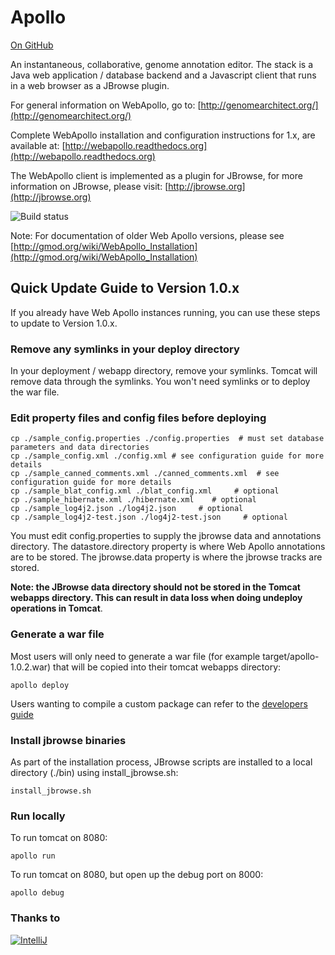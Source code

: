 Apollo
======

<a href="https://github.com/GMOD/Apollo/blob/master/README.md">On GitHub</a>

An instantaneous, collaborative, genome annotation editor.  The stack is a Java web application / database backend and a Javascript client that runs in a web browser as a JBrowse plugin.  

For general information on WebApollo, go to: 
[http://genomearchitect.org/](http://genomearchitect.org/)

Complete WebApollo installation and configuration instructions for 1.x, are available at:
[http://webapollo.readthedocs.org](http://webapollo.readthedocs.org)

The WebApollo client is implemented as a plugin for JBrowse, for more information on JBrowse, please visit:
[http://jbrowse.org](http://jbrowse.org)

![Build status](https://travis-ci.org/GMOD/Apollo.svg?branch=master)

Note: For documentation of older Web Apollo versions, please see [http://gmod.org/wiki/WebApollo_Installation](http://gmod.org/wiki/WebApollo_Installation)

## Quick Update Guide to Version 1.0.x

If you already have Web Apollo instances running, you can use these steps to update to Version 1.0.x.

### Remove any symlinks in your deploy directory
In your deployment / webapp directory, remove your symlinks.  Tomcat will remove data through the symlinks.  You won't need symlinks or to deploy the war file. 


### Edit property files and config files before deploying

    cp ./sample_config.properties ./config.properties  # must set database parameters and data directories
    cp ./sample_config.xml ./config.xml # see configuration guide for more details
    cp ./sample_canned_comments.xml ./canned_comments.xml  # see configuration guide for more details 
    cp ./sample_blat_config.xml ./blat_config.xml     # optional
    cp ./sample_hibernate.xml ./hibernate.xml    # optional
    cp ./sample_log4j2.json ./log4j2.json     # optional
    cp ./sample_log4j2-test.json ./log4j2-test.json     # optional


You must edit config.properties to supply the jbrowse data and annotations directory. The datastore.directory property is where Web Apollo annotations are to be stored.  The jbrowse.data property is where the jbrowse tracks are stored.

**Note: the JBrowse data directory should not be stored in the Tomcat webapps directory. This can result in data loss when doing undeploy operations in Tomcat**.


### Generate a war file

Most users will only need to generate a war file (for example target/apollo-1.0.2.war) that will be copied into their tomcat webapps directory:

    apollo deploy 

Users wanting to compile a custom package can refer to the [developers guide](docs/Developer.md)

### Install jbrowse binaries

As part of the installation process, JBrowse scripts are installed to a local directory (./bin) using install\_jbrowse.sh:

    install_jbrowse.sh 

### Run locally

To run tomcat on 8080:

    apollo run

To run tomcat on 8080, but open up the debug port on 8000:

    apollo debug


### Thanks to
[![IntelliJ](https://lh6.googleusercontent.com/--QIIJfKrjSk/UJJ6X-UohII/AAAAAAAAAVM/cOW7EjnH778/s800/banner_IDEA.png)](http://www.jetbrains.com/idea/index.html)
